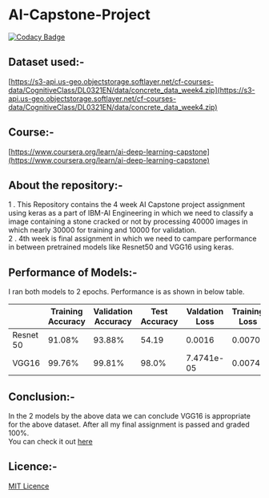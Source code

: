 # AI-Capstone-Project
[![Codacy Badge](https://app.codacy.com/project/badge/Grade/c0f88d5257844aa986c260bf5970782a)](https://www.codacy.com/manual/ksdkamesh99/AI-Capstone-Project?utm_source=github.com&amp;utm_medium=referral&amp;utm_content=ksdkamesh99/AI-Capstone-Project&amp;utm_campaign=Badge_Grade)
## Dataset used:-
[https://s3-api.us-geo.objectstorage.softlayer.net/cf-courses-data/CognitiveClass/DL0321EN/data/concrete_data_week4.zip](https://s3-api.us-geo.objectstorage.softlayer.net/cf-courses-data/CognitiveClass/DL0321EN/data/concrete_data_week4.zip)

## Course:-
[https://www.coursera.org/learn/ai-deep-learning-capstone](https://www.coursera.org/learn/ai-deep-learning-capstone)

## About the repository:-
1 . This Repository contains the 4 week AI Capstone project assignment using keras as a part of IBM-AI Engineering in which we need to classify a image containing a stone cracked or not by processing 40000 images in which nearly 30000 for training and 10000 for validation.  
2 . 4th week is final assignment in which we need to campare performance in between pretrained models like Resnet50 and VGG16 using keras.

## Performance of Models:-

I ran both models to 2 epochs. Performance is as shown in below table.

|                | Training Accuracy | Validation Accuracy | Test Accuracy  | Valdation Loss | Training Loss   | 
|----------------|-------------------|---------------------|----------------|----------------|-----------------|
| Resnet 50      | 91.08%            | 93.88%              | 54.19          | 0.0016         | 0.0070          |
| VGG16          | 99.76%            | 99.81%              | 98.0%          | 7.4741e-05     | 0.0074          |

## Conclusion:-
In the 2 models by the above data we can conclude VGG16 is appropriate for the above dataset. After all my final assignment is passed and graded 100%.  
You can check it out [here](https://www.coursera.org/account/accomplishments/records/PTE5WUKY5GMV)

## Licence:-
[MIT Licence](https://github.com/ksdkamesh99/AI-Capstone-Project/blob/master/LICENSE)
